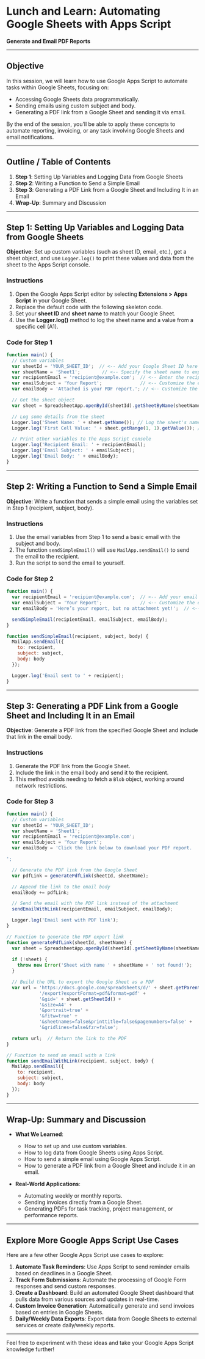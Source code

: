 
# **Lunch and Learn: Automating Google Sheets with Apps Script**
**Generate and Email PDF Reports**

---

## **Objective**
In this session, we will learn how to use Google Apps Script to automate tasks within Google Sheets, focusing on:
- Accessing Google Sheets data programmatically.
- Sending emails using custom subject and body.
- Generating a PDF link from a Google Sheet and sending it via email.

By the end of the session, you’ll be able to apply these concepts to automate reporting, invoicing, or any task involving Google Sheets and email notifications.

---

## **Outline / Table of Contents**

1. **Step 1**: Setting Up Variables and Logging Data from Google Sheets
2. **Step 2**: Writing a Function to Send a Simple Email
3. **Step 3**: Generating a PDF Link from a Google Sheet and Including It in an Email
4. **Wrap-Up**: Summary and Discussion

---

## **Step 1: Setting Up Variables and Logging Data from Google Sheets**

**Objective**: Set up custom variables (such as sheet ID, email, etc.), get a sheet object, and use `Logger.log()` to print these values and data from the sheet to the Apps Script console.

### **Instructions**
1. Open the Google Apps Script editor by selecting **Extensions > Apps Script** in your Google Sheet.
2. Replace the default code with the following skeleton code.
3. Set your **sheet ID** and **sheet name** to match your Google Sheet.
4. Use the **Logger.log()** method to log the sheet name and a value from a specific cell (A1).

### **Code for Step 1**

```javascript
function main() {
  // Custom variables
  var sheetId = 'YOUR_SHEET_ID';  // <-- Add your Google Sheet ID here
  var sheetName = 'Sheet1';        // <-- Specify the sheet name to export as PDF
  var recipientEmail = 'recipient@example.com';  // <-- Enter the recipient's email address
  var emailSubject = 'Your Report';              // <-- Customize the email subject
  var emailBody = 'Attached is your PDF report.'; // <-- Customize the email body

  // Get the sheet object
  var sheet = SpreadsheetApp.openById(sheetId).getSheetByName(sheetName);

  // Log some details from the sheet
  Logger.log('Sheet Name: ' + sheet.getName()); // Log the sheet's name
  Logger.log('First Cell Value: ' + sheet.getRange(1, 1).getValue()); // Log the value in cell A1

  // Print other variables to the Apps Script console
  Logger.log('Recipient Email: ' + recipientEmail);
  Logger.log('Email Subject: ' + emailSubject);
  Logger.log('Email Body: ' + emailBody);
}
```

---

## **Step 2: Writing a Function to Send a Simple Email**

**Objective**: Write a function that sends a simple email using the variables set in Step 1 (recipient, subject, body).

### **Instructions**
1. Use the email variables from Step 1 to send a basic email with the subject and body.
2. The function `sendSimpleEmail()` will use `MailApp.sendEmail()` to send the email to the recipient.
3. Run the script to send the email to yourself.

### **Code for Step 2**

```javascript
function main() {
  var recipientEmail = 'recipient@example.com';  // <-- Add your email address here
  var emailSubject = 'Your Report';              // <-- Customize the email subject
  var emailBody = 'Here’s your report, but no attachment yet!';  // <-- Customize the body

  sendSimpleEmail(recipientEmail, emailSubject, emailBody);
}

function sendSimpleEmail(recipient, subject, body) {
  MailApp.sendEmail({
    to: recipient,
    subject: subject,
    body: body
  });

  Logger.log('Email sent to ' + recipient);
}
```

---

## **Step 3: Generating a PDF Link from a Google Sheet and Including It in an Email**

**Objective**: Generate a PDF link from the specified Google Sheet and include that link in the email body.

### **Instructions**
1. Generate the PDF link from the Google Sheet.
2. Include the link in the email body and send it to the recipient.
3. This method avoids needing to fetch a `Blob` object, working around network restrictions.

### **Code for Step 3**

```javascript
function main() {
  // Custom variables
  var sheetId = 'YOUR_SHEET_ID';  
  var sheetName = 'Sheet1';        
  var recipientEmail = 'recipient@example.com';  
  var emailSubject = 'Your Report';              
  var emailBody = 'Click the link below to download your PDF report.

'; 

  // Generate the PDF link from the Google Sheet
  var pdfLink = generatePdfLink(sheetId, sheetName);

  // Append the link to the email body
  emailBody += pdfLink;

  // Send the email with the PDF link instead of the attachment
  sendEmailWithLink(recipientEmail, emailSubject, emailBody);

  Logger.log('Email sent with PDF link');
}

// Function to generate the PDF export link
function generatePdfLink(sheetId, sheetName) {
  var sheet = SpreadsheetApp.openById(sheetId).getSheetByName(sheetName);
  
  if (!sheet) {
    throw new Error('Sheet with name ' + sheetName + ' not found!');
  }

  // Build the URL to export the Google Sheet as a PDF
  var url = 'https://docs.google.com/spreadsheets/d/' + sheet.getParent().getId() +
            '/export?exportFormat=pdf&format=pdf' +
            '&gid=' + sheet.getSheetId() +  
            '&size=A4' +  
            '&portrait=true' +  
            '&fitw=true' +  
            '&sheetnames=false&printtitle=false&pagenumbers=false' +
            '&gridlines=false&fzr=false';  

  return url;  // Return the link to the PDF
}

// Function to send an email with a link
function sendEmailWithLink(recipient, subject, body) {
  MailApp.sendEmail({
    to: recipient,
    subject: subject,
    body: body
  });
}
```

---

## **Wrap-Up: Summary and Discussion**

- **What We Learned**: 
  - How to set up and use custom variables.
  - How to log data from Google Sheets using Apps Script.
  - How to send a simple email using Google Apps Script.
  - How to generate a PDF link from a Google Sheet and include it in an email.

- **Real-World Applications**:
  - Automating weekly or monthly reports.
  - Sending invoices directly from a Google Sheet.
  - Generating PDFs for task tracking, project management, or performance reports.

---

## **Explore More Google Apps Script Use Cases**

Here are a few other Google Apps Script use cases to explore:
1. **Automate Task Reminders**: Use Apps Script to send reminder emails based on deadlines in a Google Sheet.
2. **Track Form Submissions**: Automate the processing of Google Form responses and send custom responses.
3. **Create a Dashboard**: Build an automated Google Sheet dashboard that pulls data from various sources and updates in real-time.
4. **Custom Invoice Generation**: Automatically generate and send invoices based on entries in Google Sheets.
5. **Daily/Weekly Data Exports**: Export data from Google Sheets to external services or create daily/weekly reports.

---

Feel free to experiment with these ideas and take your Google Apps Script knowledge further!
